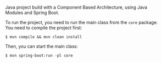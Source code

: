Java project build with a Component Based Architecture, using Java Modules and Spring Boot.

To run the project, you need to run the main class from the ```core``` package. You need to compile the project first:

```$ mvn compile && mvn clean install```

Then, you can start the main class:

```$ mvn spring-boot:run -pl core```